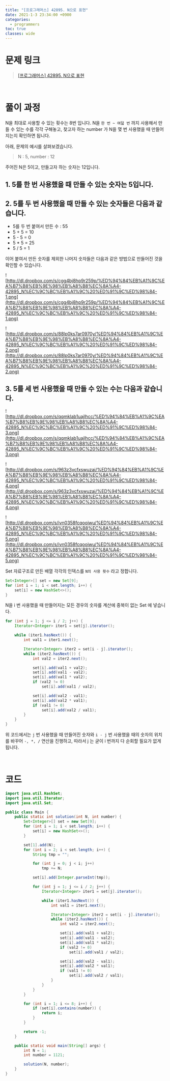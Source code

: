 ```yaml
---
title: "[프로그래머스] 42895. N으로 표현"
date: 2021-1-3 23:34:00 +0900
categories:
  - programmers
toc: true
classes: wide
---
```


# 문제 링크

> [[프로그래머스] 42895. N으로 표현](https://programmers.co.kr/learn/courses/30/lessons/42895)

<br>

# 풀이 과정

N을 최대로 사용할 수 있는 횟수는 8번 입니다. N을 `한 번 ~ 여덟 번` 까지 사용해서 만들 수 있는 수를 각각 구해놓고, 찾고자 하는 number 가 N을 몇 번 사용했을 때 만들어 지는지 확인하면 됩니다.

아래, 문제의 예시를 살펴보겠습니다.

> N : 5, number : 12

주어진 N은 5이고, 만들고자 하는 숫자는 12입니다.

## 1. 5를 한 번 사용했을 때 만들 수 있는 숫자는 5입니다.

## 2. 5를 두 번 사용했을 때 만들 수 있는 숫자들은 다음과 같습니다.

- 5를 두 번 붙여서 만든 수 : 55
- 5 + 5 = 10
- 5 - 5 = 0
- 5 * 5 = 25
- 5 / 5 = 1

이어 붙여서 만든 숫자를 제외한 나머지 숫자들은 다음과 같은 방법으로 만들어진 것을 확인할 수 있습니다.

![http://dl.dropbox.com/s/cgg4bj8hp9r259p/%ED%94%84%EB%A1%9C%EA%B7%B8%EB%9E%98%EB%A8%B8%EC%8A%A4-42895_N%EC%9C%BC%EB%A1%9C%20%ED%91%9C%ED%98%84-1.png](http://dl.dropbox.com/s/cgg4bj8hp9r259p/%ED%94%84%EB%A1%9C%EA%B7%B8%EB%9E%98%EB%A8%B8%EC%8A%A4-42895_N%EC%9C%BC%EB%A1%9C%20%ED%91%9C%ED%98%84-1.png)

![http://dl.dropbox.com/s/88lp0ks7ar0970y/%ED%94%84%EB%A1%9C%EA%B7%B8%EB%9E%98%EB%A8%B8%EC%8A%A4-42895_N%EC%9C%BC%EB%A1%9C%20%ED%91%9C%ED%98%84-2.png](http://dl.dropbox.com/s/88lp0ks7ar0970y/%ED%94%84%EB%A1%9C%EA%B7%B8%EB%9E%98%EB%A8%B8%EC%8A%A4-42895_N%EC%9C%BC%EB%A1%9C%20%ED%91%9C%ED%98%84-2.png)

## 3. 5를 세 번 사용했을 때 만들 수 있는 수는 다음과 같습니다.

![http://dl.dropbox.com/s/qqmklab1uajlhcc/%ED%94%84%EB%A1%9C%EA%B7%B8%EB%9E%98%EB%A8%B8%EC%8A%A4-42895_N%EC%9C%BC%EB%A1%9C%20%ED%91%9C%ED%98%84-3.png](http://dl.dropbox.com/s/qqmklab1uajlhcc/%ED%94%84%EB%A1%9C%EA%B7%B8%EB%9E%98%EB%A8%B8%EC%8A%A4-42895_N%EC%9C%BC%EB%A1%9C%20%ED%91%9C%ED%98%84-3.png)

![http://dl.dropbox.com/s/963z3vcfxswuzai/%ED%94%84%EB%A1%9C%EA%B7%B8%EB%9E%98%EB%A8%B8%EC%8A%A4-42895_N%EC%9C%BC%EB%A1%9C%20%ED%91%9C%ED%98%84-4.png](http://dl.dropbox.com/s/963z3vcfxswuzai/%ED%94%84%EB%A1%9C%EA%B7%B8%EB%9E%98%EB%A8%B8%EC%8A%A4-42895_N%EC%9C%BC%EB%A1%9C%20%ED%91%9C%ED%98%84-4.png)

![http://dl.dropbox.com/s/ivn0358fcqooiwu/%ED%94%84%EB%A1%9C%EA%B7%B8%EB%9E%98%EB%A8%B8%EC%8A%A4-42895_N%EC%9C%BC%EB%A1%9C%20%ED%91%9C%ED%98%84-5.png](http://dl.dropbox.com/s/ivn0358fcqooiwu/%ED%94%84%EB%A1%9C%EA%B7%B8%EB%9E%98%EB%A8%B8%EC%8A%A4-42895_N%EC%9C%BC%EB%A1%9C%20%ED%91%9C%ED%98%84-5.png)

Set 자료구조로 만든 배열 각각의 인덱스를 `N의 사용 횟수` 라고 정합니다. 

```java
Set<Integer>[] set = new Set[9];
for (int i = 1; i < set.length; i++) {
    set[i] = new HashSet<>();
}
```

N을 i 번 사용했을 때 만들어지는 모든 경우의 숫자를 계산에 중복이 없는 Set 에 넣습니다.

```java
for (int j = 1; j <= i / 2; j++) {
    Iterator<Integer> iter1 = set[j].iterator();

    while (iter1.hasNext()) {
        int val1 = iter1.next();

        Iterator<Integer> iter2 = set[i - j].iterator();
        while (iter2.hasNext()) {
            int val2 = iter2.next();

            set[i].add(val1 + val2);
            set[i].add(val1 - val2);
            set[i].add(val1 * val2);
            if (val2 != 0)
                set[i].add(val1 / val2);

            set[i].add(val2 - val1);
            set[i].add(val2 * val1);
            if (val1 != 0)
                set[i].add(val2 / val1);
        }
    }
}
```

위 코드에서는  `j` 번 사용했을 때 만들어진 숫자와 `i - j` 번 사용했을 때의 숫자의 위치를 바꾸어 `-, *, /` 연산을 진행하고, 따라서  j 는 굳이 i 번까지 다 순회할 필요가 없게 됩니다.

<br>

# 코드

```java
import java.util.HashSet;
import java.util.Iterator;
import java.util.Set;

public class Main {
    public static int solution(int N, int number) {
        Set<Integer>[] set = new Set[9];
        for (int i = 1; i < set.length; i++) {
            set[i] = new HashSet<>();
        }

        set[1].add(N);
        for (int i = 2; i < set.length; i++) {
            String tmp = "";

            for (int j = 0; j < i; j++)
                tmp += N;

            set[i].add(Integer.parseInt(tmp));

            for (int j = 1; j <= i / 2; j++) {
                Iterator<Integer> iter1 = set[j].iterator();

                while (iter1.hasNext()) {
                    int val1 = iter1.next();

                    Iterator<Integer> iter2 = set[i - j].iterator();
                    while (iter2.hasNext()) {
                        int val2 = iter2.next();

                        set[i].add(val1 + val2);
                        set[i].add(val1 - val2);
                        set[i].add(val1 * val2);
                        if (val2 != 0)
                            set[i].add(val1 / val2);

                        set[i].add(val2 - val1);
                        set[i].add(val2 * val1);
                        if (val1 != 0)
                            set[i].add(val2 / val1);
                    }
                }
            }
        }

        for (int i = 1; i <= 8; i++) {
            if (set[i].contains(number)) {
                return i;
            }
        }

        return -1;
    }

    public static void main(String[] args) {
        int N = 1;
        int number = 1121;

        solution(N, number);
    }
}
```
